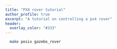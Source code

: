 ```yaml
---
title: "PX4 rover tutorial"
author_profile: true
excerpt: "A tutorial on controlling a px4 rover"
header:
  overlay_color: "#333"
---
```

```bash
  make posix gazebo_rover
```
